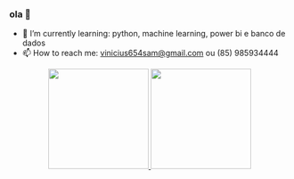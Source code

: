 ### ola 👋




- 🌱 I’m currently learning: python, machine learning, power bi e banco de dados 
- 📫 How to reach me: vinicius654sam@gmail.com ou (85) 985934444


<div align="center">
  <a href="https://github.com/ViniciusAlvesSamapaio">
 <img height="180em" src="https://github-readme-stats.vercel.app/api?username=ViniciusAlvesSamapaio&show_icons=true&theme=dracula&include_all_commits=true&count_private=true"/>
  <img height="180em" src="https://github-readme-stats.vercel.app/api/top-langs/?username=ViniciusAlvesSamapaio&layout=compact&langs_count=7&theme=dracula"/>
</div>
